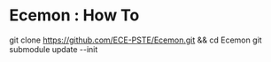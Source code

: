 # Ecemon : How To

git clone https://github.com/ECE-PSTE/Ecemon.git && cd Ecemon
git submodule update --init
